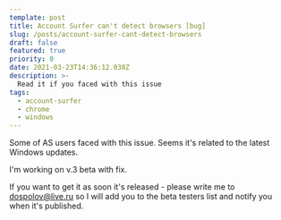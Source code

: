 ```yaml
---
template: post
title: Account Surfer can't detect browsers [bug]
slug: /posts/account-surfer-cant-detect-browsers
draft: false
featured: true
priority: 0
date: 2021-03-23T14:36:12.038Z
description: >-
  Read it if you faced with this issue
tags:
  - account-surfer
  - chrome
  - windows
---
```


Some of AS users faced with this issue. Seems it's related to the latest Windows updates.

I'm working on v.3 beta with fix.

If you want to get it as soon it's released - please write me to dospolov@live.ru so I will add you to the beta testers list and notify you when it's published.
